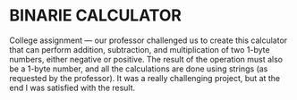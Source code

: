 # BINARIE CALCULATOR
College assignment — our professor challenged us to create this calculator that can perform addition, subtraction, and multiplication of two 1-byte numbers, either negative or positive. The result of the operation must also be a 1-byte number, and all the calculations are done using strings (as requested by the professor).
It was a really challenging project, but at the end I was satisfied with the result.